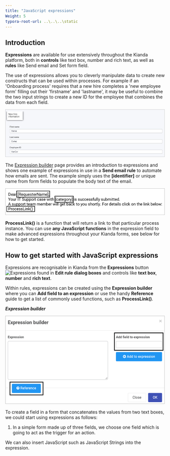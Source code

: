 ```yaml
---
title: "JavaScript expressions"
Weight: 5
typora-root-url: ..\..\..\static
---
```


## Introduction ##

**Expressions** are available for use extensively throughout the Kianda platform, both in **controls** like text box, number and rich text, as well as **rules** like Send email and Set form field. 

The use of expressions allows you to cleverly manipulate data to create new constructs that can be used within processes. For example if an 'Onboarding process' requires that a new hire completes a 'new employee form' filling out their 'firstname' and 'lastname', it may be useful to combine the two input strings to create a new ID for the employee that combines the data from each field.

![Expression new employee ID example](/images/expression-id-example.jpg)

The [Expression builder](/docs/platform/rules/general/expression-builder/) page provides an introduction to expressions and shows one example of expressions in use in a **Send email rule** to automate how emails are sent. The example simply uses the **[identifier]** or unique name from form fields to populate the body text of the email.

![Expression example](/images/expression-example.gif)

**ProcessLink()** is a function that will return a link to that particular process instance. You can use **any JavaScript functions** in the expression field to make advanced expressions throughout your Kianda forms, see below for how to get started.

## How to get started with JavaScript expressions ##

Expressions are recognisable in Kianda from the **Expressions** button ![Expressions](https://academy.kianda.com/wp-content/uploads/2022/02/ellipsis.png) found in **Edit rule dialog boxes** and controls like **text box**, **number** and **rich text**. 

Within rules, expressions can be created using the **Expression builder** where you can **Add field to an expression** or use the handy **Reference** guide to get a list of commonly used functions, such as **ProcessLink()**.

***Expression builder***

![Expression builder example in action](/images/expression-builder-eg.gif)

To create a field in a form that concatenates the values from two text boxes, we could start using expressions as follows:

1. In a simple form made up of three fields, we choose one field which is going to act as the trigger for an action. 

We can also insert JavaScript such as JavaScript Strings into the expression.

